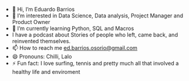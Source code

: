 - 👋 Hi, I’m Eduardo Barrios
- 👀 I’m interested in Data Science, Data analysis, Project Manager and Product Owner
- 🌱 I’m currently learning Python, SQL and Macros
- I have a podcast about Stories of people who left, came back, and reinvented themselves.
- 📫 How to reach me ed.barrios.osorio@gmail.com
- 😄 Pronouns: Chilli, Lalo
- ⚡ Fun fact: I love surfing, tennis and pretty much all that involved a healthy life and enviroment

<!---
EduardoBarriosOsorio/EduardoBarriosOsorio is a ✨ special ✨ repository because its `README.md` (this file) appears on your GitHub profile.
You can click the Preview link to take a look at your changes.
--->
